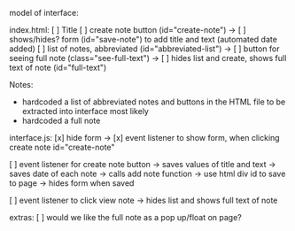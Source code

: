 model of interface:

index.html:
[ ] Title
[ ] create note button (id="create-note")
  -> [ ] shows/hides? form (id="save-note") to add title and text (automated date added)
[ ] list of notes, abbreviated (id="abbreviated-list")
  -> [ ] button for seeing full note (class="see-full-text")
  -> [ ] hides list and create, shows full text of note (id="full-text")


Notes:

- hardcoded a list of abbreviated notes and buttons in the HTML file to be extracted into interface most likely
- hardcoded a full note


interface.js:
[x] hide form
-> [x] event listener to show form, when clicking create note
      id="create-note"

[ ] event listener for create note button
  -> saves values of title and text
  -> saves date of each note
  -> calls add note function
  -> use html div id to save to page
  -> hides form when saved

[ ] event listener to click view note
  -> hides list and shows full text of note






extras:
[ ] would we like the full note as a pop up/float on page?
